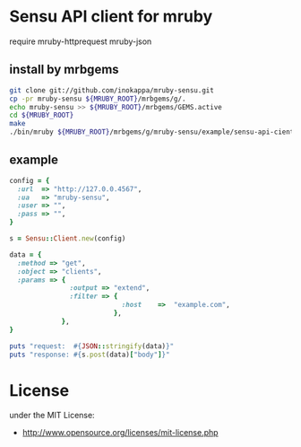 # Sensu API client for mruby

require mruby-httprequest mruby-json

## install by mrbgems
```bash
git clone git://github.com/inokappa/mruby-sensu.git
cp -pr mruby-sensu ${MRUBY_ROOT}/mrbgems/g/.
echo mruby-sensu >> ${MRUBY_ROOT}/mrbgems/GEMS.active
cd ${MRUBY_ROOT}
make
./bin/mruby ${MRUBY_ROOT}/mrbgems/g/mruby-sensu/example/sensu-api-cient.rb
```

## example

```ruby
config = {
  :url  => "http://127.0.0.4567", 
  :ua   => "mruby-sensu",
  :user => "",
  :pass => "",
}

s = Sensu::Client.new(config)

data = {
  :method => "get",
  :object => "clients",
  :params => {
               :output => "extend",
               :filter => {
                            :host    =>  "example.com",
                          },
             },
}

puts "request:  #{JSON::stringify(data)}"
puts "response: #{s.post(data)["body"]}"
```

# License
under the MIT License:

* http://www.opensource.org/licenses/mit-license.php


